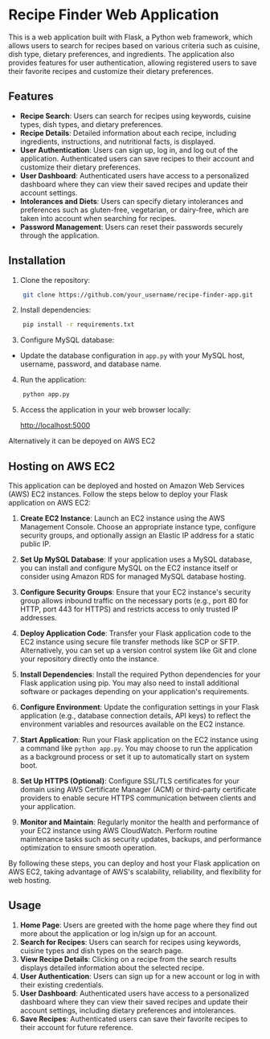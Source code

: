 # Recipe Finder Web Application

This is a web application built with Flask, a Python web framework, which allows users to search for recipes based on various criteria such as cuisine, dish type, dietary preferences, and ingredients. The application also provides features for user authentication, allowing registered users to save their favorite recipes and customize their dietary preferences.

## Features

- **Recipe Search**: Users can search for recipes using keywords, cuisine types, dish types, and dietary preferences.
- **Recipe Details**: Detailed information about each recipe, including ingredients, instructions, and nutritional facts, is displayed.
- **User Authentication**: Users can sign up, log in, and log out of the application. Authenticated users can save recipes to their account and customize their dietary preferences.
- **User Dashboard**: Authenticated users have access to a personalized dashboard where they can view their saved recipes and update their account settings.
- **Intolerances and Diets**: Users can specify dietary intolerances and preferences such as gluten-free, vegetarian, or dairy-free, which are taken into account when searching for recipes.
- **Password Management**: Users can reset their passwords securely through the application.

## Installation

1. Clone the repository:

```bash
    git clone https://github.com/your_username/recipe-finder-app.git
```

2. Install dependencies:

```bash
    pip install -r requirements.txt
```

3. Configure MySQL database:

- Update the database configuration in `app.py` with your MySQL host, username, password, and database name.

4. Run the application:

```bash
    python app.py
```

5. Access the application in your web browser locally:

    <http://localhost:5000>

Alternatively it can be depoyed on AWS EC2

## Hosting on AWS EC2

This application can be deployed and hosted on Amazon Web Services (AWS) EC2 instances. Follow the steps below to deploy your Flask application on AWS EC2:

1. **Create EC2 Instance**: Launch an EC2 instance using the AWS Management Console. Choose an appropriate instance type, configure security groups, and optionally assign an Elastic IP address for a static public IP.

2. **Set Up MySQL Database**: If your application uses a MySQL database, you can install and configure MySQL on the EC2 instance itself or consider using Amazon RDS for managed MySQL database hosting.

3. **Configure Security Groups**: Ensure that your EC2 instance's security group allows inbound traffic on the necessary ports (e.g., port 80 for HTTP, port 443 for HTTPS) and restricts access to only trusted IP addresses.

4. **Deploy Application Code**: Transfer your Flask application code to the EC2 instance using secure file transfer methods like SCP or SFTP. Alternatively, you can set up a version control system like Git and clone your repository directly onto the instance.

5. **Install Dependencies**: Install the required Python dependencies for your Flask application using pip. You may also need to install additional software or packages depending on your application's requirements.

6. **Configure Environment**: Update the configuration settings in your Flask application (e.g., database connection details, API keys) to reflect the environment variables and resources available on the EC2 instance.

7. **Start Application**: Run your Flask application on the EC2 instance using a command like `python app.py`. You may choose to run the application as a background process or set it up to automatically start on system boot.

8. **Set Up HTTPS (Optional)**: Configure SSL/TLS certificates for your domain using AWS Certificate Manager (ACM) or third-party certificate providers to enable secure HTTPS communication between clients and your application.

9. **Monitor and Maintain**: Regularly monitor the health and performance of your EC2 instance using AWS CloudWatch. Perform routine maintenance tasks such as security updates, backups, and performance optimization to ensure smooth operation.

By following these steps, you can deploy and host your Flask application on AWS EC2, taking advantage of AWS's scalability, reliability, and flexibility for web hosting.

## Usage

1. **Home Page**: Users are greeted with the home page where they find out more about the application or log in/sign up for an account.
2. **Search for Recipes**: Users can search for recipes using keywords, cuisine types and dish types on the search page.
3. **View Recipe Details**: Clicking on a recipe from the search results displays detailed information about the selected recipe.
4. **User Authentication**: Users can sign up for a new account or log in with their existing credentials.
5. **User Dashboard**: Authenticated users have access to a personalized dashboard where they can view their saved recipes and update their account settings, including dietary preferences and intolerances.
6. **Save Recipes**: Authenticated users can save their favorite recipes to their account for future reference.